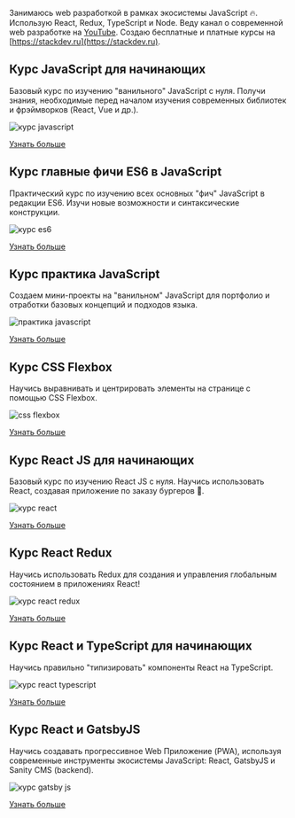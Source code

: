 Занимаюсь web разработкой в рамках экосистемы JavaScript :fire:. 
Использую React, Redux, TypeScript и Node. 
Веду канал о современной web разработке на [YouTube](https://www.youtube.com/@stackdev).
Создаю бесплатные и платные курсы на [https://stackdev.ru](https://stackdev.ru).

## Курс JavaScript для начинающих
Базовый курс по изучению "ванильного" JavaScript с нуля. Получи знания, необходимые перед началом изучения современных библиотек и фрэймворков (React, Vue и др.).

<div>
    <img style="max-width:340px" src="https://res.cloudinary.com/dlmeqtsfq/image/upload/v1652016219/JS001/js001-Complete_640_360.jpg" alt="курс javascript"/>
</div>


[Узнать больше](https://stackdev.ru/courses/javascript)

## Курс главные фичи ES6 в JavaScript
Практический курс по изучению всех основных "фич" JavaScript в редакции ES6.
Изучи новые возможности и синтаксические конструкции.

<div>
    <img style="max-width:340px" src="https://res.cloudinary.com/dlmeqtsfq/image/upload/v1652019885/ES6/ES6-CourseCard_640_360.jpg" alt="курс es6"/>
</div>

[Узнать больше](https://stackdev.ru/courses/es6)

## Курс практика JavaScript
Создаем мини-проекты на "ванильном" JavaScript для портфолио и отработки базовых концепций и подходов языка.

<div>
    <img style="max-width:340px" src="https://res.cloudinary.com/dlmeqtsfq/image/upload/v1697809439/2023-Stackdev/course-thumbs/js-practice_640_360.jpg" alt="практика javascript"/>
</div>

[Узнать больше](https://stackdev.ru/courses/js-practice)

## Курс CSS Flexbox

Научись выравнивать и центрировать элементы на странице с помощью CSS Flexbox.

<div>
    <img style="max-width:340px" src="https://res.cloudinary.com/dlmeqtsfq/image/upload/v1663227427/2022/FlexBox/flex-box-card_640_360.jpg" alt="css flexbox"/>
</div>

[Узнать больше](https://stackdev.ru/courses/flex-box)

## Курс React JS для начинающих

Базовый курс по изучению React JS с нуля. Научись использовать React, создавая приложение по заказу бургеров :hamburger:.

<div>
    <img style="max-width:340px" src="https://res.cloudinary.com/dlmeqtsfq/image/upload/v1652019145/REACT001/React001-Card-2022_640_360.jpg" alt="курс react"/>
</div>

[Узнать больше](https://react001.ru)

## Курс React Redux

Научись использовать Redux для создания и управления глобальным состоянием в приложениях React!

<div>
    <img style="max-width:340px" src="https://res.cloudinary.com/dlmeqtsfq/image/upload/v1661869892/2022/React-Redux-Stackdev/react-redux-card_640_360.jpg" alt="курс react redux"/>
</div>

[Узнать больше](https://stackdev.ru/courses/react-redux)

## Курс React и TypeScript для начинающих

Научись правильно "типизировать" компоненты React на TypeScript.

<div>
    <img style="max-width:340px" src="https://res.cloudinary.com/dlmeqtsfq/image/upload/v1679044324/2023-Stackdev/course-thumbs/react-typescript_640_360.jpg" alt="курс react typescript"/>
</div>

[Узнать больше](https://stackdev.ru/courses/react-ts)

## Курс React и GatsbyJS

Научись создавать прогрессивное Web Приложение (PWA), используя современные инструменты экосистемы JavaScript: React, GatsbyJS и Sanity CMS (backend).

<div>
    <img style="max-width:340px" src="https://res.cloudinary.com/dlmeqtsfq/image/upload/v1652018070/GATSBY-PRO/GatsbyPro-Complete_640_360.jpg" alt="курс gatsby js"/>
</div>

[Узнать больше](https://gatsbyjs.ru)